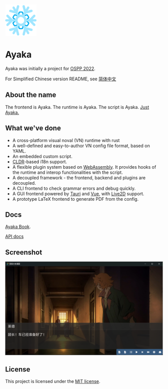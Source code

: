 <img width=100 src="assets/logo.png"/>

# Ayaka

Ayaka was initially a project for [OSPP 2022](https://summer-ospp.ac.cn/).

For Simplified Chinese version README, see [简体中文](https://github.com/Uni-Gal/Ayaka/blob/master/README_zh-Hans.md)

## About the name
The frontend is Ayaka. The runtime is Ayaka. The script is Ayaka. [Just Ayaka.](https://bbs.mihoyo.com/ys/article/21828380)

## What we've done
* A cross-platform visual noval (VN) runtime with rust
* A well-defined and easy-to-author VN config file format, based on YAML.
* An embedded custom script.
* [CLDR](https://github.com/unicode-org/cldr)-based i18n support.
* A flexible plugin system based on [WebAssembly](https://webassembly.org/). It provides hooks of the runtime and interop functionalities with the script.
* A decoupled framework - the frontend, backend and plugins are decoupled.
* A CLI frontend to check grammar errors and debug quickly.
* A GUI frontend powered by [Tauri](https://tauri.app/) and [Vue](https://vuejs.org/), with [Live2D](https://www.live2d.com) support.
* A prototype LaTeX frontend to generate PDF from the config.

## Docs
[Ayaka Book](https://uni-gal.github.io/Ayaka/en/).

[API docs](https://uni-gal.github.io/Ayaka/doc/ayaka_model/index.html)

## Screenshot
![Orga](assets/galgui.png)

## License

This project is licensed under the [MIT license](LICENSE).
